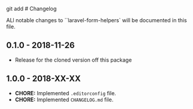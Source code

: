 git add # Changelog 

ALl notable changes to ``laravel-form-helpers` will be documented in this file. 

## 0.1.0 - 2018-11-26

- Release for the cloned version off this package

## 1.0.0 - 2018-XX-XX 

- **CHORE:** Implemented `.editorconfig` file. 
- **CHORE:** Implemented `CHANGELOG.md` file.
